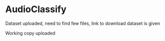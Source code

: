 # AudioClassify

Dataset uploaded, need to find few files,
link to download dataset is given

Working copy uploaded

